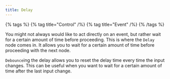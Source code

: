 ```yaml
---
title: Delay
---
```


{% tags %}
{% tag title="Control" /%}
{% tag title="Event" /%}
{% /tags %}

You might not always would like to act directly on an event, but rather wait for a certain amount of time before proceeding. This is where the `Delay` node comes in. It allows you to wait for a certain amount of time before proceeding with the next node.

`Debounce`ing the delay allows you to reset the delay time every time the input changes. This can be useful when you want to wait for a certain amount of time after the last input change.
